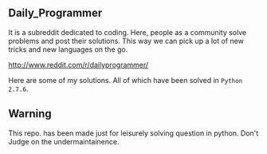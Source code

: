 ## Daily_Programmer
It is a subreddit dedicated to coding. Here, people as a community solve problems and post their solutions. This way we can pick up a lot of new tricks and new languages on the go.

http://www.reddit.com/r/dailyprogrammer/

Here are some of my solutions. All of which have been solved in ```Python 2.7.6```.


## Warning
This repo. has been made just for leisurely solving question in python. Don't Judge on the undermaintainence.
